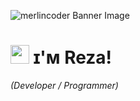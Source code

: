 <!--Banner-->
![merlincoder Banner Image](./asstes/header.png)


<!--Header Name-->
# <img src="https://user-images.githubusercontent.com/74038190/216120981-b9507c36-0e04-4469-8e27-c99271b45ba5.png" width="30"/> ɪ'ᴍ Reza! 
*(Developer / Programmer)*
<br /> 
